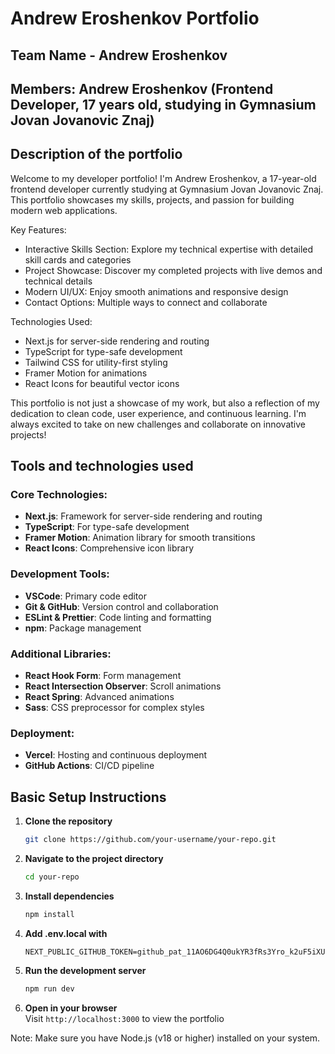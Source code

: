 # Andrew Eroshenkov Portfolio

## Team Name - Andrew Eroshenkov

## Members: Andrew Eroshenkov (Frontend Developer, 17 years old, studying in Gymnasium Jovan Jovanovic Znaj)

## Description of the portfolio

Welcome to my developer portfolio! I'm Andrew Eroshenkov, a 17-year-old frontend developer currently studying at Gymnasium Jovan Jovanovic Znaj. This portfolio showcases my skills, projects, and passion for building modern web applications.

Key Features:

- Interactive Skills Section: Explore my technical expertise with detailed skill cards and categories
- Project Showcase: Discover my completed projects with live demos and technical details
- Modern UI/UX: Enjoy smooth animations and responsive design
- Contact Options: Multiple ways to connect and collaborate

Technologies Used:

- Next.js for server-side rendering and routing
- TypeScript for type-safe development
- Tailwind CSS for utility-first styling
- Framer Motion for animations
- React Icons for beautiful vector icons

This portfolio is not just a showcase of my work, but also a reflection of my dedication to clean code, user experience, and continuous learning. I'm always excited to take on new challenges and collaborate on innovative projects!

## Tools and technologies used

### Core Technologies:

- **Next.js**: Framework for server-side rendering and routing
- **TypeScript**: For type-safe development
- **Framer Motion**: Animation library for smooth transitions
- **React Icons**: Comprehensive icon library

### Development Tools:

- **VSCode**: Primary code editor
- **Git & GitHub**: Version control and collaboration
- **ESLint & Prettier**: Code linting and formatting
- **npm**: Package management

### Additional Libraries:

- **React Hook Form**: Form management
- **React Intersection Observer**: Scroll animations
- **React Spring**: Advanced animations
- **Sass**: CSS preprocessor for complex styles

### Deployment:

- **Vercel**: Hosting and continuous deployment
- **GitHub Actions**: CI/CD pipeline

## Basic Setup Instructions

1. **Clone the repository**

   ```bash
   git clone https://github.com/your-username/your-repo.git
   ```

2. **Navigate to the project directory**

   ```bash
   cd your-repo
   ```

3. **Install dependencies**

   ```bash
   npm install
   ```

4. **Add .env.local with**

   ```
   NEXT_PUBLIC_GITHUB_TOKEN=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
   ```

5. **Run the development server**

   ```bash
   npm run dev
   ```

6. **Open in your browser**  
   Visit `http://localhost:3000` to view the portfolio

Note: Make sure you have Node.js (v18 or higher) installed on your system.
